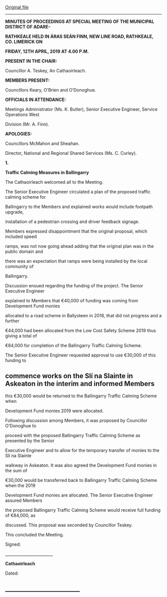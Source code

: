 [Original file](https://www.limerick.ie/sites/default/files/media/documents/2019-05/01%28c%29%20Minutes%2012th%20April%2C%202019.pdf)

---
**MINUTES OF PROCEEDINGS AT SPECIAL MEETING OF THE MUNICIPAL DISTRICT OF ADARE-**

**RATHKEALE HELD IN ÁRAS SEÁN FINN, NEW LINE ROAD, RATHKEALE, CO. LIMERICK ON**

**FRIDAY, 12TH** **APRIL, 2019 AT 4.00 P.M.**

**PRESENT IN THE CHAIR:**

Councillor A. Teskey, An Cathaoirleach.

**MEMBERS PRESENT:**

Councillors Keary, O’Brien and O’Donoghue.

**OFFICIALS IN ATTENDANCE:**

Meetings Administrator (Ms. K. Butler), Senior Executive Engineer, Service Operations West

Division (Mr. A. Finn).

**APOLOGIES:**

Councillors McMahon and Sheahan.

Director, National and Regional Shared Services (Ms. C. Curley).

**1.**

**Traffic Calming Measures in Ballingarry**

The Cathaoirleach welcomed all to the Meeting.

The Senior Executive Engineer circulated a plan of the proposed traffic calming scheme for

Ballingarry to the Members and explained works would include footpath upgrade,

installation of a pedestrian crossing and driver feedback signage.

Members expressed disappointment that the original proposal, which included speed

ramps, was not now going ahead adding that the original plan was in the public domain and

there was an expectation that ramps were being installed by the local community of

Ballingarry.

Discussion ensued regarding the funding of the project. The Senior Executive Engineer

explained to Members that €40,000 of funding was coming from Development Fund monies

allocated to a road scheme in Ballysteen in 2018, that did not progress and a further

€44,000 had been allocated from the Low Cost Safety Scheme 2019 thus giving a total of

€84,000 for completion of the Ballingarry Traffic Calming Scheme.

The Senior Executive Engineer requested approval to use €30,000 of this funding to

commence works on the Slí na Slainte in Askeaton in the interim and informed Members
---
this €30,000 would be returned to the Ballingarry Traffic Calming Scheme when

Development Fund monies 2019 were allocated.

Following discussion among Members, it was proposed by Councillor O’Donoghue to

proceed with the proposed Ballingarry Traffic Calming Scheme as presented by the Senior

Executive Engineer and to allow for the temporary transfer of monies to the Slí na Slainte

walkway in Askeaton. It was also agreed the Development Fund monies in the sum of

€30,000 would be transferred back to Ballingarry Traffic Calming Scheme when the 2019

Development Fund monies are allocated. The Senior Executive Engineer assured Members

the proposed Ballingarry Traffic Calming Scheme would receive full funding of €84,000, as

discussed. This proposal was seconded by Councillor Teskey.

This concluded the Meeting.

Signed:

\_\_\_\_\_\_\_\_\_\_\_\_\_\_\_\_\_\_\_\_\_\_\_\_

**Cathaoirleach**

Dated:

\_\_\_\_\_\_\_\_\_\_\_\_\_\_\_\_\_\_\_\_\_\_\_\_
---
